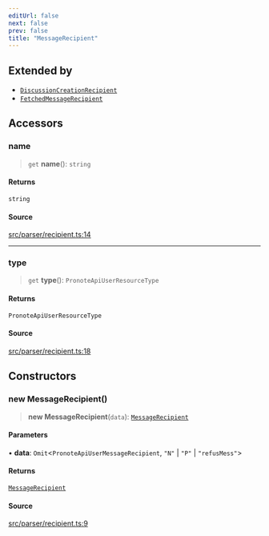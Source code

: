 ```yaml
---
editUrl: false
next: false
prev: false
title: "MessageRecipient"
---
```


## Extended by

- [`DiscussionCreationRecipient`](/api/classes/discussioncreationrecipient/)
- [`FetchedMessageRecipient`](/api/classes/fetchedmessagerecipient/)

## Accessors

### name

> `get` **name**(): `string`

#### Returns

`string`

#### Source

[src/parser/recipient.ts:14](https://github.com/Gabriel29306/Pawnote/blob/a2552cd7208db339c299a04178513054cceb5849/src/parser/recipient.ts#L14)

***

### type

> `get` **type**(): `PronoteApiUserResourceType`

#### Returns

`PronoteApiUserResourceType`

#### Source

[src/parser/recipient.ts:18](https://github.com/Gabriel29306/Pawnote/blob/a2552cd7208db339c299a04178513054cceb5849/src/parser/recipient.ts#L18)

## Constructors

### new MessageRecipient()

> **new MessageRecipient**(`data`): [`MessageRecipient`](/api/classes/messagerecipient/)

#### Parameters

• **data**: `Omit`\<`PronoteApiUserMessageRecipient`, `"N"` \| `"P"` \| `"refusMess"`\>

#### Returns

[`MessageRecipient`](/api/classes/messagerecipient/)

#### Source

[src/parser/recipient.ts:9](https://github.com/Gabriel29306/Pawnote/blob/a2552cd7208db339c299a04178513054cceb5849/src/parser/recipient.ts#L9)
